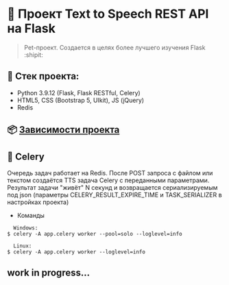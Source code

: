 # :poop: Проект Text to Speech REST API на Flask
> Pet-проект. Создается в целях более лучшего изучения Flask :shipit:

## :triangular_ruler: Стек проекта: 
- Python 3.9.12 (Flask, Flask RESTful, Celery)
- HTML5, CSS (Bootstrap 5, UIkit), JS (jQuery)
- Redis

## :package: [Зависимости проекта](https://github.com/Re-Gelu/Text-to-Speech-API/blob/master/requirements.txt)

## :incoming_envelope: Celery

Очередь задач работает на Redis. После POST запроса с файлом или текстом создаётся TTS задача Celery с переданными параметрами. Результат задачи "живёт" N секунд и возвращается сериализируемым под json (параметры CELERY_RESULT_EXPIRE_TIME и TASK_SERIALIZER в настройках проекта)

- Команды 

```
  Windows:
$ celery -A app.celery worker --pool=solo --loglevel=info

  Linux:
$ celery -A app.celery worker --loglevel=info
```

## work in progress...
